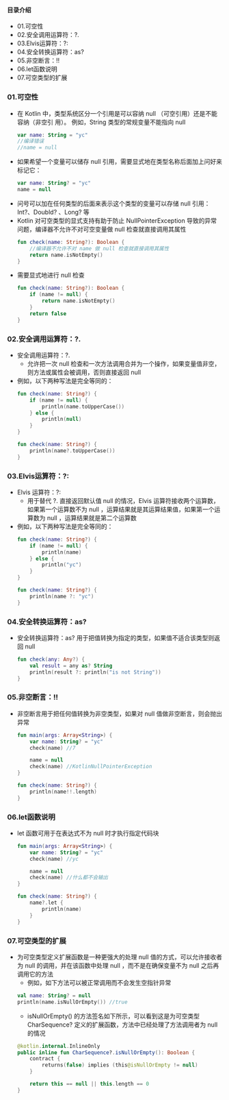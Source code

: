 #### 目录介绍
- 01.可空性
- 02.安全调用运算符：?.
- 03.Elvis运算符：?:
- 04.安全转换运算符：as?
- 05.非空断言：!!
- 06.let函数说明
- 07.可空类型的扩展



### 01.可空性
- 在 Kotlin 中，类型系统区分一个引用是可以容纳  null  （可空引用）还是不能容纳（非空引
用）。 例如，String 类型的常规变量不能指向 null 
    ```kotlin
    var name: String = "yc"
    //编译错误
    //name = null
    ```
- 如果希望一个变量可以储存 null 引用，需要显式地在类型名称后面加上问好来标记它：
    ```kotlin
    var name: String? = "yc"
    name = null
    ```
- 问号可以加在任何类型的后面来表示这个类型的变量可以存储 null 引用：Int?、Doubld? 、Long? 等
- Kotlin 对可空类型的显式支持有助于防止 NullPointerException 导致的异常问题，编译器不允许不对可空变量做 null 检查就直接调用其属性
    ```kotlin
    fun check(name: String?): Boolean {
        //编译器不允许不对 name 做 null 检查就直接调用其属性
        return name.isNotEmpty()
    }
    ```
- 需要显式地进行 null 检查
    ```kotlin
    fun check(name: String?): Boolean {
        if (name != null) {
            return name.isNotEmpty()
        }
        return false
    }
    ```



### 02.安全调用运算符：?.
- 安全调用运算符：?. 
    - 允许把一次 null 检查和一次方法调用合并为一个操作，如果变量值非空，则方法或属性会被调用，否则直接返回 null
- 例如，以下两种写法是完全等同的：
    ```kotlin
    fun check(name: String?) {
        if (name != null) {
            println(name.toUpperCase())
        } else {
            println(null)
        }
    }
    
    fun check(name: String?) {
        println(name?.toUpperCase())
    }
    ```


### 03.Elvis运算符：?:
- Elvis 运算符：?: 
    - 用于替代 ?. 直接返回默认值 null 的情况，Elvis 运算符接收两个运算数，如果第一个运算数不为 null ，运算结果就是其运算结果值，如果第一个运算数为 null ，运算结果就是第二个运算数
- 例如，以下两种写法是完全等同的：
    ```kotlin
    fun check(name: String?) {
        if (name != null) {
            println(name)
        } else {
            println("yc")
        }
    }
    
    fun check(name: String?) {
        println(name ?: "yc")
    }
    ```



### 04.安全转换运算符：as?
- 安全转换运算符：as? 用于把值转换为指定的类型，如果值不适合该类型则返回 null
    ```kotlin
    fun check(any: Any?) {
        val result = any as? String
        println(result ?: println("is not String"))
    }
    ```



### 05.非空断言：!!
- 非空断言用于把任何值转换为非空类型，如果对 null 值做非空断言，则会抛出异常
    ```kotlin
    fun main(args: Array<String>) {
        var name: String? = "yc"
        check(name) //7
    
        name = null
        check(name) //KotlinNullPointerException
    }
    
    fun check(name: String?) {
        println(name!!.length)
    }
    ```



### 06.let函数说明
- let 函数可用于在表达式不为 null 时才执行指定代码块
    ```kotlin
    fun main(args: Array<String>) {
        var name: String? = "yc"
        check(name) //yc
    
        name = null
        check(name) //什么都不会输出
    }
    
    fun check(name: String?) {
        name?.let {
            println(name)
        }
    }
    ```


### 07.可空类型的扩展
- 为可空类型定义扩展函数是一种更强大的处理 null 值的方式，可以允许接收者为 null 的调用，并在该函数中处理 null ，而不是在确保变量不为 null 之后再调用它的方法
    - 例如，如下方法可以被正常调用而不会发生空指针异常
    ```kotlin
    val name: String? = null
    println(name.isNullOrEmpty()) //true
    ```
    - isNullOrEmpty() 的方法签名如下所示，可以看到这是为可空类型 CharSequence? 定义的扩展函数，方法中已经处理了方法调用者为 null 的情况
    ```kotlin
    @kotlin.internal.InlineOnly
    public inline fun CharSequence?.isNullOrEmpty(): Boolean {
        contract {
            returns(false) implies (this@isNullOrEmpty != null)
        }
    
        return this == null || this.length == 0
    }
    ```




